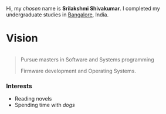 
Hi, my *chosen* name is **Srilakshmi Shivakumar**. I completed my undergraduate studies in <span style="color:blue">[Bangalore](https://en.wikipedia.org/wiki/Bangalore)</span>, India.

# Vision
~~~~

~~~~
> Pursue masters in Software and Systems programming
>
> Firmware development and Operating Systems.
>

### Interests
  - Reading novels
  - Spending time with *dogs*
  
